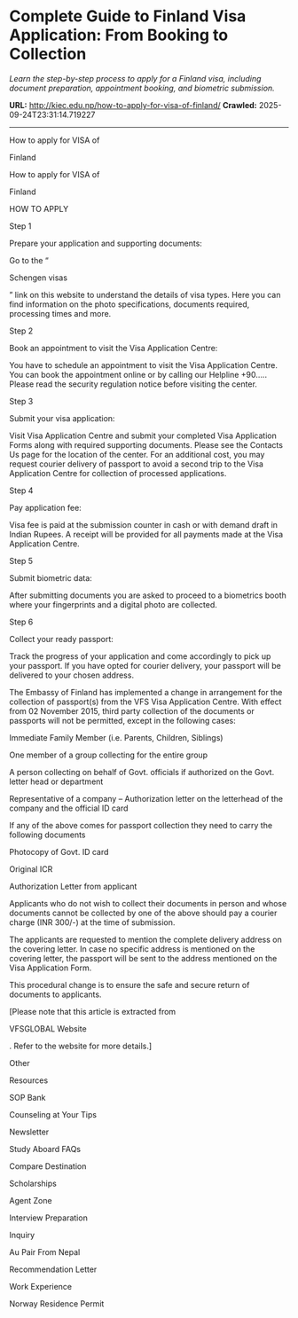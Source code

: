 # Complete Guide to Finland Visa Application: From Booking to Collection

*Learn the step-by-step process to apply for a Finland visa, including document preparation, appointment booking, and biometric submission.*

**URL:** http://kiec.edu.np/how-to-apply-for-visa-of-finland/
**Crawled:** 2025-09-24T23:31:14.719227

---

How to apply for VISA of

Finland

How to apply for VISA of

Finland

HOW TO APPLY

Step 1

Prepare your application and supporting documents:

Go to the “

Schengen visas

” link on this website to understand the details of visa types. Here you can find information on the photo specifications, documents required, processing times and more.

Step 2

Book an appointment to visit the Visa Application Centre:

You have to schedule an appointment to visit the Visa Application Centre. You can book the appointment online or by calling our Helpline +90….. Please read the security regulation notice before visiting the center.

Step 3

Submit your visa application:

Visit Visa Application Centre and submit your completed Visa Application Forms along with required supporting documents. Please see the Contacts Us page for the location of the center. For an additional cost, you may request courier delivery of passport to avoid a second trip to the Visa Application Centre for collection of processed applications.

Step 4

Pay application fee:

Visa fee is paid at the submission counter in cash or with demand draft in Indian Rupees. A receipt will be provided for all payments made at the Visa Application Centre.

Step 5

Submit biometric data:

After submitting documents you are asked to proceed to a biometrics booth where your fingerprints and a digital photo are collected.

Step 6

Collect your ready passport:

Track the progress of your application and come accordingly to pick up your passport. If you have opted for courier delivery, your passport will be delivered to your chosen address.

The Embassy of Finland has implemented a change in arrangement for the collection of passport(s) from the VFS Visa Application Centre. With effect from 02 November 2015, third party collection of the documents or passports will not be permitted, except in the following cases:

Immediate Family Member (i.e. Parents, Children, Siblings)

One member of a group collecting for the entire group

A person collecting on behalf of Govt. officials if authorized on the Govt. letter head or department

Representative of a company – Authorization letter on the letterhead of the company and the official ID card

If any of the above comes for passport collection they need to carry the following documents

Photocopy of Govt. ID card

Original ICR

Authorization Letter from applicant

Applicants who do not wish to collect their documents in person and whose documents cannot be collected by one of the above should pay a courier charge (INR 300/-) at the time of submission.

The applicants are requested to mention the complete delivery address on the covering letter. In case no specific address is mentioned on the covering letter, the passport will be sent to the address mentioned on the Visa Application Form.

This procedural change is to ensure the safe and secure return of documents to applicants.

[Please note that this article is extracted from

VFSGLOBAL Website

. Refer to the website for more details.]

Other

Resources

SOP Bank

Counseling at Your Tips

Newsletter

Study Aboard FAQs

Compare Destination

Scholarships

Agent Zone

Interview Preparation

Inquiry

Au Pair From Nepal

Recommendation Letter

Work Experience

Norway Residence Permit